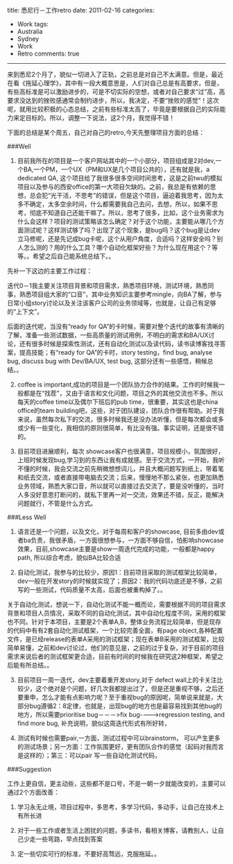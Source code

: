 title: 悉尼行－工作retro
date: 2011-02-16
categories:
- Work
tags:
- Australia
- Sydney
- Work
- Retro
comments: true
---

来到悉尼2个月了，貌似一切进入了正轨，之前总是对自己不太满意。但是，最近在看《拖延心理学》，其中有一段大概意思是，人们对自己总是有高要求，但是，有些高标准是可以激励进步的，可是不切实际的空想，或者对自己要求“过”高，高要求没达到的挫败感通常会制约进步，所以，我决定，不要“挫败的感觉”！这次呢，就用比较积极的心态总结，之前有些标准太高了，毕竟是要根据自己的实际能力来定目标的。所以，调整一下说法，这2个月，我觉得不错！
 
下面的总结是某个周五，自己对自己的retro,今天先整理项目方面的总结： 
 
###Well
 
1. 目前我所在的项目是一个客户网站其中的一个小部分，项目组成是2对dev,一个BA,一个PM，一个UX（PM和UX是几个项目公共的），还有就是我，a dedicated QA, 这个项目给了我很多很多空间时间思考，这是之前twu的模拟项目以及参与的西安office的第一大项目欠缺的。之前，我总是有依赖的思想，总会犯“光干活，不思考”的错误，但是这个项目，逼迫着我思考，因为太多不确定，太多空余时间，什么都需要我自己去问，去想，所以，如果不思考，彻底不知道自己还能干嘛了。所以，思考了很多，比如，这个业务需求为什么会这样？项目的测试策略该怎么确定？对于这个功能，主要能从哪几个方面测试呢？这样测试够了吗？出现了这个现象，是bug吗？这个bug是让dev立马修呢，还是先记成bug卡呢，这个从用户角度，合适吗？这样安全吗？别人怎么测的？用的什么工具？哪个自动化框架好些？为什么现在用这个？等等。。希望之后自己能系统总结下。。
 
先补一下这边的主要工作过程：
 
迭代0－1我主要关注项目背景和项目需求，熟悉项目环境，测试环境，熟悉同事，熟悉项目组大家的“口音”，其中业务知识主要参考mingle，向BA了解，参与日常小组story讨论以及关注该客户公司的业务领域等，也就是，让自己有足够的“上下文”。
 
后面的迭代呢，当没有“ready for QA”的卡时候，需要对整个迭代的故事有清晰的了解，准备一些测试数据，一些高质量的测试用例，不明白的需求和BA/UX讨论，还有很多时候是探索性测试，还有自动化测试以及读代码，读书读博客找寻答案，提高技能；有“ready for QA”的卡时，story testing，find bug, analyse bug, discuss bug with Dev/BA/UX, test bug, 这部分还有一些感悟，稍候总结。。
 
2. coffee is important,成功的项目是一个团队协力合作的结果。工作的时候我一般都是在“找茬”，又由于语言和文化问题，项目之外的其他交流也不多。所以每天的coffee time以及偶尔下班后的pub time，很重要，其实这也是china office的team building吧，这些，对于团队建设，团队合作很有帮助。对于我来说，虽然每次私下的交流，很多时候我还是没办法听懂，但是每次都会或多或少有一些变化，我相信的原则很简单，有比没有强。事实证明，还是很不错的。
 
3. 目前项目进展顺利，每次 showcase客户也很满意，项目规模小，氛围很好，上班时候发现bug,学习到的东西让我有成就感。至于交流方式，一开始，我听不懂的时候，我会交流之前先稍微想想词儿，并且大概问题写到纸上，带着笔和纸去交流，或者直接带电脑去交流；后来，慢慢地不那么紧张，也更加熟悉业务领域，熟悉大家口音，所以就可以直接过去交流了，要是没听懂的，当时人多没好意思打断问的，就私下里再一对一交流，效果还不错，反正，能解决问题就行，不管是什么方式。
 
###Less Well
 
1. 语言还是一个问题，以及文化，对于每周和客户的showcase, 目前多由dev或者ba负责，我很矛盾，一方面很想参与，一方面不够自信，怕影响showcase效果，目前,showcase主要是show一周迭代完成的功能，一般都是happy path, 所以综合考虑，貌似BA比较合适
 
2. 自动化测试，我参与的比较少，原因1：目前项目采取的测试框架比较简单，dev一般在开发story的时候就实现了；原因2：我的代码功底还是不够，之前写的一些测试，代码质量不太高，后面也被重构掉了。。

关于自动化测试，想说一下，自动化测试不能一概而论，需要根据不同的项目需求背景和项目人员情况，采取不同的自动化测试，其中自动化程度不同，采用的框架也不同。针对于本项目，主要是2个表单A,B，整体业务流程比较简单，但是现存的代码中有有2套自动化测试框架，一个比较完善全面，有page object,各种配置文件，是已经release的表单A采用的测试框架；现在表单B采用的测试框架，比较简单易懂，之前和dev讨论过，他们的意见是，之前的过于复杂，对于目前的项目需求来说后者的测试框架更合适，目前有时间的时候我在研究这2种框架，希望之后能有所总结。。
 
3. 目前项目一周一迭代，dev主要着重开发story,对于 defect wall上的卡关注比较少，这个绝对是个问题，好几次我都提出过了，但是还是重视不够，之后还要重申，怎么才能有点影响力呢？至于重视bug的原因呢，简单说来就是，大部分bug遵循2：8定律，也就是，出现bug的地方也是最容易找到其他bug的地方，所以需要prioritise bug－－－>fix bug---->regression testing, and find more bug, 补充说明，貌似这周迭代形式有所好转，
 
4. 测试有时候也需要pair,一方面，测试过程中可以brainstorm， 可以产生更多的测试场景；另一方面：工作氛围更好，更有团队合作的感觉（起码对我而言是这样的）；第三：可以pair 写一些自动化测试代码，
 
###Suggestion
 
工作上更自信，更主动些，这些都不是口号，不是一朝一夕就能改变的，主要可以通过2个方面改善：

1. 学习永无止境，项目过程中，多思考，多学习代码，多动手，让自己在技术上有所长进

2. 对于一些工作或者生活上困扰的问题，多读书，看相关博客，请教别人，让自己少走一些弯路，早点找到答案

3. 定一些切实可行的标准，不要好高骛远，克服拖延。。